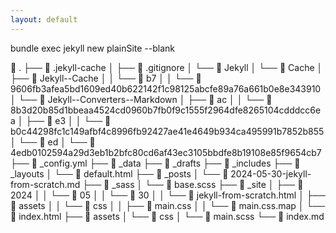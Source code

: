 ```yaml
---
layout: default
---
```


bundle exec jekyll new plainSite --blank

 .
├──  .jekyll-cache
│  ├──  .gitignore
│  └──  Jekyll
│     └──  Cache
│        ├──  Jekyll--Cache
│        │  └──  b7
│        │     └──  9606fb3afea5bd1609ed40b622142f1c98125abcfe89a76a661b0e8e343910
│        └──  Jekyll--Converters--Markdown
│           ├──  ac
│           │  └──  8b3d20b85d1bbeaa4524cd0960b7fb0f9c1555f2964dfe8265104cdddcc6ea
│           ├──  e3
│           │  └──  b0c44298fc1c149afbf4c8996fb92427ae41e4649b934ca495991b7852b855
│           └──  ed
│              └──  4edb0102594a29d3eb1b2bfc80cd6af43ec3105bbdfe8b19108e85f9654cb7
├──  _config.yml
├──  _data
├──  _drafts
├──  _includes
├──  _layouts
│  └──  default.html
├──  _posts
│  └──  2024-05-30-jekyll-from-scratch.md
├──  _sass
│  └──  base.scss
├──  _site
│  ├──  2024
│  │  └──  05
│  │     └──  30
│  │        └──  jekyll-from-scratch.html
│  ├──  assets
│  │  └──  css
│  │     ├──  main.css
│  │     └──  main.css.map
│  └──  index.html
├──  assets
│  └──  css
│     └──  main.scss
└──  index.md